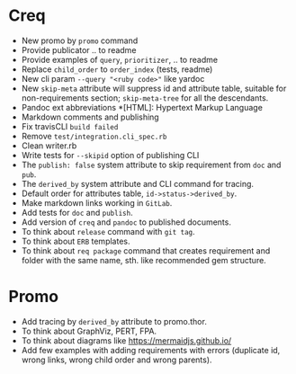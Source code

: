 # Creq

* New promo by `promo` command
* Provide publicator .. to readme
* Provide examples of `query`, `prioritizer`, .. to readme
* Replace `child_order` to `order_index` (tests, readme)
* New cli param `--query "<ruby code>"` like yardoc
* New `skip-meta` attribute will suppress id and attribute table, suitable for non-requirements section; `skip-meta-tree` for all the descendants.
* Pandoc ext abbreviations
  \*[HTML]: Hypertext Markup Language
* Markdown comments and publishing
* Fix travisCLI `build failed`
* Remove `test/integration.cli_spec.rb`
* Clean writer.rb
* Write tests for `--skipid` option of publishing CLI
* The `publish: false` system attribute to skip requirement from `doc` and `pub`.
* The `derived_by` system attribute and CLI command for tracing.
* Default order for attributes table, `id->status->derived_by`.
* Make markdown links working in `GitLab`.
* Add tests for `doc` and `publish`.
* Add version of `creq` and `pandoc` to published documents.
* To think about `release` command with `git tag`.
* To think about `ERB` templates.
* To think about `req package` command that creates requirement and folder with the same name, sth. like recommended gem structure.

# Promo

* Add tracing by `derived_by` attribute to promo.thor.
* To think about GraphViz, PERT, FPA.
* To think about diagrams like https://mermaidjs.github.io/
* Add few examples with adding requirements with errors (duplicate id, wrong links, wrong child order and wrong parents).
